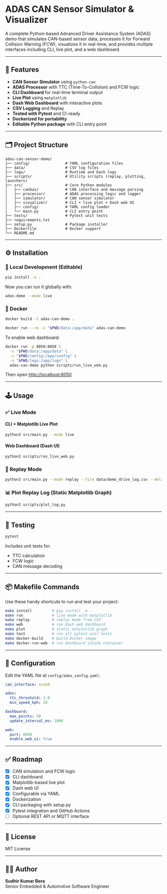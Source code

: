 # ADAS CAN Sensor Simulator & Visualizer

A complete Python-based Advanced Driver Assistance System (ADAS) demo that simulates CAN-based sensor data, processes it for Forward Collision Warning (FCW), visualizes it in real-time, and provides multiple interfaces including CLI, live plot, and a web dashboard.

---

## 🚀 Features

- **CAN Sensor Simulator** using `python-can`
- **ADAS Processor** with TTC (Time-To-Collision) and FCW logic
- **CLI Dashboard** for real-time terminal output
- **Live Plot** using `matplotlib`
- **Dash Web Dashboard** with interactive plots
- **CSV Logging** and Replay
- **Tested with Pytest** and CI-ready
- **Dockerized for portability**
- **Editable Python package** with CLI entry point

---

## 🗂️ Project Structure

```
adas-can-sensor-demo/
├── config/                # YAML configuration files
├── data/                  # CSV log files
├── logs/                  # Runtime and Dash logs
├── scripts/               # Utility scripts (replay, plotting, launchers)
├── src/                   # Core Python modules
│   ├── canbus/            # CAN interface and message parsing
│   ├── processor/         # ADAS processing logic and logger
│   ├── simulator/         # CAN sensor simulator
│   ├── visualizer/        # CLI + live plot + Dash web UI
│   ├── config/            # YAML config loader
│   └── main.py            # CLI entry point
├── tests/                 # Pytest unit tests
├── requirements.txt
├── setup.py               # Package installer
├── Dockerfile             # Docker support
└── README.md
```

---

## ⚙️ Installation

### 🔧 Local Development (Editable)

```bash
pip install -e .
```

Now you can run it globally with:
```bash
adas-demo --mode live
```

### 🐳 Docker
```bash
docker build -t adas-can-demo .

docker run --rm -v "$PWD/data:/app/data" adas-can-demo
```

To enable web dashboard:
```bash
docker run -p 8050:8050 \
  -v "$PWD/data:/app/data" \
  -v "$PWD/config:/app/config" \
  -v "$PWD/logs:/app/logs" \
  adas-can-demo python scripts/run_live_web.py
```

Then open [http://localhost:8050](http://localhost:8050)

---

## 🕹️ Usage

### ✅ Live Mode

#### CLI + Matplotlib Live Plot
```bash
python3 src/main.py --mode live
```

#### Web Dashboard (Dash UI)
```bash
python3 scripts/run_live_web.py
```

### 🔁 Replay Mode
```bash
python3 src/main.py --mode replay --file data/demo_drive_log.csv --delay 0.3
```

### 📊 Plot Replay Log (Static Matplotlib Graph)
```bash
python3 scripts/plot_log.py
```

---

## 🧪 Testing

```bash
pytest
```

Includes unit tests for:
- TTC calculation
- FCW logic
- CAN message decoding

---

## 📦 Makefile Commands

Use these handy shortcuts to run and test your project:

```bash
make install         # pip install -e .
make run             # live mode with matplotlib
make replay          # replay mode from CSV
make web             # run Dash web dashboard
make plot            # static matplotlib graph
make test            # run all pytest unit tests
make docker-build    # build Docker image
make docker-run-web  # run dashboard inside container
```

---

## 🧰 Configuration

Edit the YAML file at `config/adas_config.yaml`:
```yaml
can_interface: vcan0

adas:
  ttc_threshold: 2.0
  min_speed_kph: 20

dashboard:
  max_points: 50
  update_interval_ms: 1000

web:
  port: 8050
  enable_web_ui: true
```

---

## ✅ Roadmap

- [x] CAN simulation and FCW logic
- [x] CLI dashboard
- [x] Matplotlib-based live plot
- [x] Dash web UI
- [x] Configurable via YAML
- [x] Dockerization
- [x] CLI packaging with setup.py
- [x] Pytest integration and GitHub Actions
- [ ] Optional REST API or MQTT interface

---

## 📄 License
MIT License

---

## 👨‍💻 Author
**Sudhir Kumar Bera**  
Senior Embedded & Automotive Software Engineer

